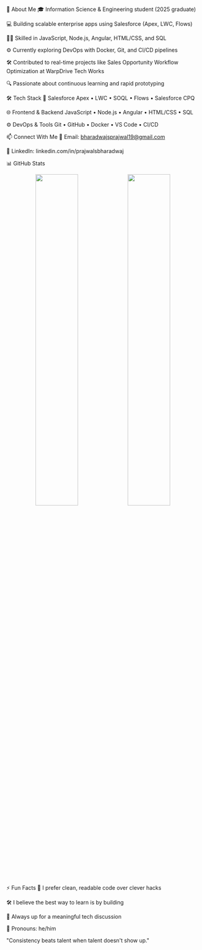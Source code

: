 🚀 About Me
🎓 Information Science & Engineering student (2025 graduate)

💻 Building scalable enterprise apps using Salesforce (Apex, LWC, Flows)

🧑‍💻 Skilled in JavaScript, Node.js, Angular, HTML/CSS, and SQL

⚙️ Currently exploring DevOps with Docker, Git, and CI/CD pipelines

🛠️ Contributed to real-time projects like Sales Opportunity Workflow Optimization at WarpDrive Tech Works

🔍 Passionate about continuous learning and rapid prototyping

🛠️ Tech Stack
🔷 Salesforce
Apex • LWC • SOQL • Flows • Salesforce CPQ

🌐 Frontend & Backend
JavaScript • Node.js • Angular • HTML/CSS • SQL

⚙️ DevOps & Tools
Git • GitHub • Docker • VS Code • CI/CD

📫 Connect With Me
📧 Email: bharadwajsprajwal19@gmail.com

💼 LinkedIn: linkedin.com/in/prajwalsbharadwaj

📊 GitHub Stats
<p align="center"> <img src="https://github-readme-stats.vercel.app/api?username=prajwalsbharadwaj&show_icons=true&theme=tokyonight" width="47%" /> <img src="https://github-readme-streak-stats.herokuapp.com/?user=prajwalsbharadwaj&theme=tokyonight" width="47%" /> </p>
⚡ Fun Facts
🧼 I prefer clean, readable code over clever hacks

🛠 I believe the best way to learn is by building

🤝 Always up for a meaningful tech discussion

🙋 Pronouns: he/him

"Consistency beats talent when talent doesn't show up."
